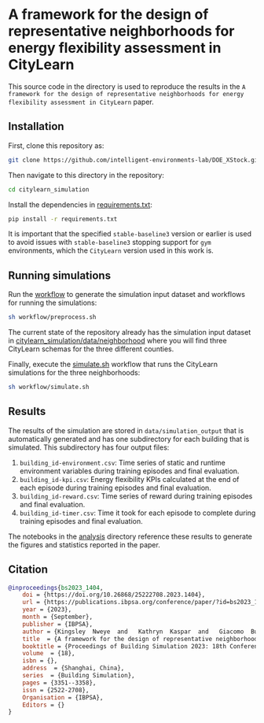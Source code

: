 # A framework for the design of representative neighborhoods for energy flexibility assessment in CityLearn
This source code in the directory is used to reproduce the results in the `A framework for the design of representative neighborhoods for energy flexibility assessment in CityLearn` paper.

## Installation
First, clone this repository as:
```bash
git clone https://github.com/intelligent-environments-lab/DOE_XStock.git
```

Then navigate to this directory in the repository:
```bash
cd citylearn_simulation
```

Install the dependencies in [requirements.txt](requirements.txt):
```bash
pip install -r requirements.txt
```

It is important that the specified `stable-baseline3` version or earlier is used to avoid issues with `stable-baseline3` stopping support for `gym` environments, which the `CityLearn` version used in this work is.

## Running simulations
Run the [workflow](workflow/preprocess.sh) to generate the simulation input dataset and workflows for running the simulations:
```bash
sh workflow/preprocess.sh
```

The current state of the repository already has the simulation input dataset in [citylearn_simulation/data/neighborhood](citylearn_simulation/data/neighborhood) where you will find three CityLearn schemas for the three different counties.

Finally, execute the [simulate.sh](workflow/simulate.sh) workflow that runs the CityLearn simulations for the three neighborhoods:
```bash
sh workflow/simulate.sh
```

## Results
The results of the simulation are stored in `data/simulation_output` that is automatically generated and has one subdirectory for each building that is simulated. This subdirectory has four output files:
1. `building_id-environment.csv`: Time series of static and runtime environment variables during training episodes and final evaluation.
2. `building_id-kpi.csv`: Energy flexibility KPIs calculated at the end of each episode during training episodes and final evaluation.
3. `building_id-reward.csv`: Time series of reward during training episodes and final evaluation.
4. `building_id-timer.csv`: Time it took for each episode to complete during training episodes and final evaluation.

The notebooks in the [analysis](analysis) directory reference these results to generate the figures and statistics reported in the paper.

## Citation
```bibtex
@inproceedings{bs2023_1404,
	doi = {https://doi.org/10.26868/25222708.2023.1404},
	url = {https://publications.ibpsa.org/conference/paper/?id=bs2023_1404},
	year = {2023},
	month = {September},
	publisher = {IBPSA},
	author = {Kingsley  Nweye  and   Kathryn  Kaspar  and   Giacomo  Buscemi  and   Giuseppe  Pinto  and   Han  Li  and   Tianzhen  Hong  and   Mohamed  Ouf  and   Alfonso  Capozzoli  and   Zoltan  Nagy},
	title  = {A framework for the design of representative neighborhoods for energy flexibility assessment in CityLearn},
	booktitle = {Proceedings of Building Simulation 2023: 18th Conference of IBPSA},
	volume  = {18},
	isbn = {},
	address  = {Shanghai, China},
	series  = {Building Simulation},
	pages = {3351--3358},
	issn = {2522-2708},
	Organisation = {IBPSA},
	Editors = {}
}
```